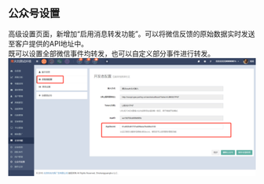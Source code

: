 ## 公众号设置

高级设置页面，新增加“启用消息转发功能”。可以将微信反馈的原始数据实时发送至客户提供的API地址中。  
既可以设置全部微信事件均转发，也可以自定义部分事件进行转发。  
![](/assets/1526552038.jpg)

